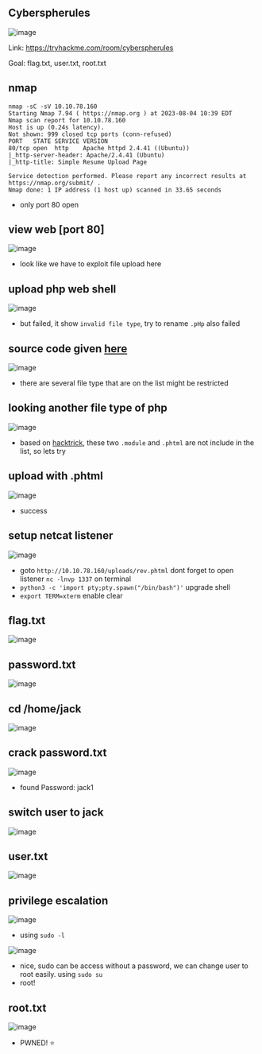 ## Cyberspherules

![image](https://github.com/0hanif0/B2R-Writeups/assets/23289982/a97f897b-74e9-430f-9ccf-5483bca191a8)

Link: https://tryhackme.com/room/cyberspherules

Goal: flag.txt, user.txt, root.txt

## nmap
```
nmap -sC -sV 10.10.78.160
Starting Nmap 7.94 ( https://nmap.org ) at 2023-08-04 10:39 EDT
Nmap scan report for 10.10.78.160
Host is up (0.24s latency).
Not shown: 999 closed tcp ports (conn-refused)
PORT   STATE SERVICE VERSION
80/tcp open  http    Apache httpd 2.4.41 ((Ubuntu))
|_http-server-header: Apache/2.4.41 (Ubuntu)
|_http-title: Simple Resume Upload Page

Service detection performed. Please report any incorrect results at https://nmap.org/submit/ .
Nmap done: 1 IP address (1 host up) scanned in 33.65 seconds
```
- only port 80 open

## view web [port 80]

![image](https://github.com/0hanif0/B2R-Writeups/assets/23289982/1fd9b7ff-8d45-458e-8697-600e944b9498)

- look like we have to exploit file upload here

## upload php web shell

![image](https://github.com/0hanif0/B2R-Writeups/assets/23289982/e4d0234c-7f5d-4ce3-b98c-dba0838a614f)

- but failed, it show `invalid file type`, try to rename `.pHp` also failed

## source code given [here](https://pastebin.com/V75YLbQj)

![image](https://github.com/0hanif0/B2R-Writeups/assets/23289982/883b9d9d-2671-4d62-95d2-f6bd120e27a7)

- there are several file type that are on the list might be restricted 

## looking another file type of php

![image](https://github.com/0hanif0/B2R-Writeups/assets/23289982/66cca8de-b5af-4156-9fb9-f6b7716f6fa3)

- based on [hacktrick](https://book.hacktricks.xyz/pentesting-web/file-upload), these two `.module` and `.phtml` are not include in the list, so lets try

## upload with .phtml

![image](https://github.com/0hanif0/B2R-Writeups/assets/23289982/4e820c50-7b89-45b8-8967-6445250f2fcd)

- success

## setup netcat listener

![image](https://github.com/0hanif0/B2R-Writeups/assets/23289982/bc64de58-86aa-4608-9a6b-32519f549c2b)

- goto `http://10.10.78.160/uploads/rev.phtml` dont forget to open listener `nc -lnvp 1337` on terminal
- `python3 -c 'import pty;pty.spawn("/bin/bash")'` upgrade shell
- `export TERM=xterm` enable clear

## flag.txt

![image](https://github.com/0hanif0/B2R-Writeups/assets/23289982/c7ac4d29-6ed3-4e90-b720-7386338d3a4f)

## password.txt

![image](https://github.com/0hanif0/B2R-Writeups/assets/23289982/ba5e9501-71db-4251-b01b-e41ebc40cde2)

## cd /home/jack

![image](https://github.com/0hanif0/B2R-Writeups/assets/23289982/2052404c-0d31-4bee-ac71-034cea0b3f24)

## crack password.txt

![image](https://github.com/0hanif0/B2R-Writeups/assets/23289982/268cba76-aae8-4bc8-8579-51ac48cab7a3)

- found Password: jack1

## switch user to jack

![image](https://github.com/0hanif0/B2R-Writeups/assets/23289982/8a649cb8-ed32-45c3-a78f-bc334321e996)

## user.txt

![image](https://github.com/0hanif0/B2R-Writeups/assets/23289982/58b0c281-4526-460f-acaf-264e5f1d8b9d)

## privilege escalation

![image](https://github.com/0hanif0/B2R-Writeups/assets/23289982/c3ac22a8-8478-437a-b7fd-3448e16332ab)

- using `sudo -l`

![image](https://github.com/0hanif0/B2R-Writeups/assets/23289982/805df3c3-a087-4146-8805-3b4dc5394de9)

- nice, sudo can be access without a password, we can change user to root easily. using `sudo su`
- root!

## root.txt

![image](https://github.com/0hanif0/B2R-Writeups/assets/23289982/a5573d39-b208-45bf-8b0e-ed622a74b024)

- PWNED! ⭐


